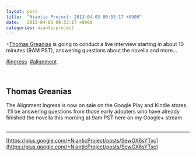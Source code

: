 ```yaml
---
layout: post
title:  "Niantic Project: 2013-04-03 00:53:17 +0900"
date:   2013-04-03 00:53:17 +0900
categories: nianticproject
---
```

+[Thomas Greanias](https://plus.google.com/102489350322422853902 "") is going to conduct a live interview starting in about 10 minutes (9AM PST), answering questions about the novella and more...

 [#ingress](https://plus.google.com/s/%23ingress "")  [#alignment](https://plus.google.com/s/%23alignment "")<div class="shared"><br /><h2>Thomas Greanias</h2>The Alignment Ingress is now on sale on the Google Play and Kindle stores.  I'll be answering questions from those early adopters who have already finished the novella this morning at 9am PST here on my Google+ stream. <br /><br /></div>
- - -
[https://plus.google.com/+NianticProject/posts/SewGX6sYTxc](https://plus.google.com/+NianticProject/posts/SewGX6sYTxc)
